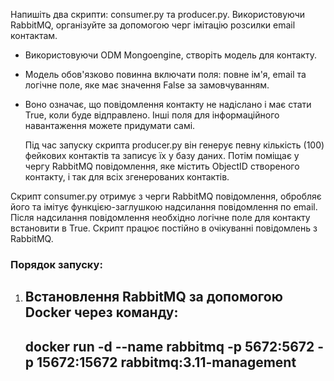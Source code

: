 Напишіть два скрипти: consumer.py та producer.py. Використовуючи RabbitMQ, організуйте за допомогою черг імітацію розсилки email контактам.

- Використовуючи ODM Mongoengine, створіть модель для контакту. 
- Модель обов'язково повинна включати поля: повне ім'я, email та логічне поле, яке має значення False за замовчуванням. 
- Воно означає, що повідомлення контакту не надіслано і має стати True, коли буде відправлено. Інші поля для інформаційного навантаження можете придумати самі.

  Під час запуску скрипта producer.py він генерує певну кількість (100) фейкових контактів та записує їх у базу даних.
  Потім поміщає у чергу RabbitMQ повідомлення, яке містить ObjectID створеного контакту, і так для всіх згенерованих контактів.

Скрипт consumer.py отримує з черги RabbitMQ повідомлення, обробляє його та імітує функцією-заглушкою надсилання повідомлення по email. 
Після надсилання повідомлення необхідно логічне поле для контакту встановити в True. Скрипт працює постійно в очікуванні повідомлень з RabbitMQ.

### Порядок запуску:

1. Встановлення RabbitMQ за допомогою Docker через команду:
   ---
   docker run -d --name rabbitmq -p 5672:5672 -p 15672:15672 rabbitmq:3.11-management
   ---
   
